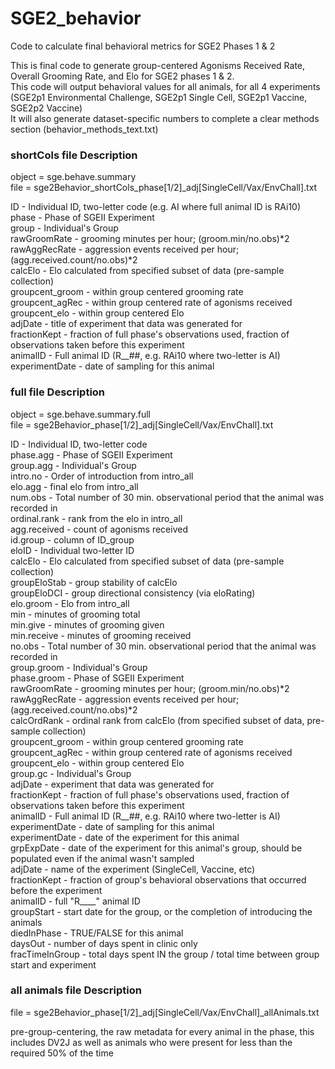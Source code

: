 # SGE2_behavior
Code to calculate final behavioral metrics for SGE2 Phases 1 &amp; 2

<p>This is final code to generate group-centered Agonisms Received Rate, Overall Grooming Rate, and Elo for SGE2 phases 1 & 2.<br>
This code will output behavioral values for all animals, for all 4 experiments (SGE2p1 Environmental Challenge, SGE2p1 Single Cell, SGE2p1 Vaccine, SGE2p2 Vaccine)<br>
It will also generate dataset-specific numbers to complete a clear methods section (behavior_methods_text.txt)</p>

### shortCols file Description
<p>object = sge.behave.summary<br>
file = sge2Behavior_shortCols_phase[1/2]_adj[SingleCell/Vax/EnvChall].txt</p>

<p>ID - Individual ID, two-letter code (e.g. AI where full animal ID is RAi10)<br>
phase - Phase of SGEII Experiment<br>
group - Individual's Group<br>
rawGroomRate - grooming minutes per hour; (groom.min/no.obs)*2<br>
rawAggRecRate - aggression events received per hour; (agg.received.count/no.obs)*2<br>
calcElo - Elo calculated from specified subset of data (pre-sample collection)<br>
groupcent_groom - within group centered grooming rate<br>
groupcent_agRec - within group centered rate of agonisms received<br>
groupcent_elo - within group centered Elo<br>
adjDate - title of experiment that data was generated for<br>
fractionKept - fraction of full phase's observations used, fraction of observations taken before this experiment<br>
animalID - Full animal ID (R__##, e.g. RAi10 where two-letter is AI)<br>
experimentDate - date of sampling for this animal</p>

### full file Description
<p>object = sge.behave.summary.full<br>
file = sge2Behavior_phase[1/2]_adj[SingleCell/Vax/EnvChall].txt</p>

<p>ID - Individual ID, two-letter code<br>
phase.agg - Phase of SGEII Experiment<br>
group.agg - Individual's Group<br>
intro.no - Order of introduction from intro_all<br>
elo.agg - final elo from intro_all<br>
num.obs - Total number of 30 min. observational period that the animal was recorded in<br>
ordinal.rank - rank from the elo in intro_all<br>
agg.received - count of agonisms received<br>
id.group - column of ID_group<br>
eloID - Individual two-letter ID<br>
calcElo - Elo calculated from specified subset of data (pre-sample collection)<br>
groupEloStab - group stability of calcElo<br>
groupEloDCI - group directional consistency (via eloRating)<br>
elo.groom - Elo from intro_all<br>
min - minutes of grooming total<br>
min.give - minutes of grooming given<br>
min.receive - minutes of grooming received<br>
no.obs - Total number of 30 min. observational period that the animal was recorded in<br>
group.groom - Individual's Group<br>
phase.groom - Phase of SGEII Experiment<br>
rawGroomRate - grooming minutes per hour; (groom.min/no.obs)*2<br>
rawAggRecRate - aggression events received per hour; (agg.received.count/no.obs)*2<br>
calcOrdRank - ordinal rank from calcElo (from specified subset of data, pre-sample collection)<br>
groupcent_groom - within group centered grooming rate<br>
groupcent_agRec - within group centered rate of agonisms received<br>
groupcent_elo - within group centered Elo<br>
group.gc - Individual's Group<br>
adjDate - experiment that data was generated for<br>
fractionKept - fraction of full phase's observations used, fraction of observations taken before this experiment<br>
animalID - Full animal ID (R__##, e.g. RAi10 where two-letter is AI)<br>
experimentDate - date of sampling for this animal<br>
experimentDate - date of the experiment for this animal<br>
grpExpDate - date of the experiment for this animal's group, should be populated even if the animal wasn't sampled<br>
adjDate - name of the experiment (SingleCell, Vaccine, etc)<br>
fractionKept - fraction of group's behavioral observations that occurred before the experiment<br>
animalID - full "R____" animal ID<br>
groupStart - start date for the group, or the completion of introducing the animals<br>
diedInPhase - TRUE/FALSE for this animal<br>
daysOut - number of days spent in clinic only<br>
fracTimeInGroup - total days spent IN the group / total time between group start and experiment</p>

### all animals file Description
file = sge2Behavior_phase[1/2]_adj[SingleCell/Vax/EnvChall]_allAnimals.txt

pre-group-centering, the raw metadata for every animal in the phase, this includes DV2J as well as animals who were present for less than the required 50% of the time 